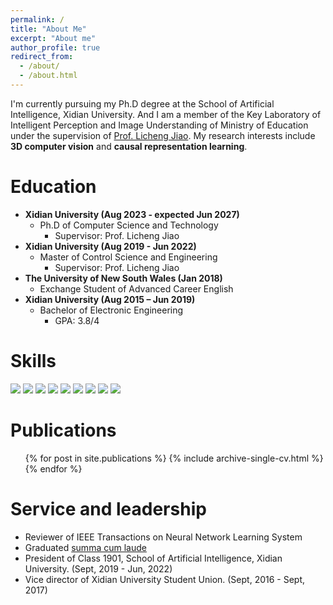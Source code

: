 ```yaml
---
permalink: /
title: "About Me"
excerpt: "About me"
author_profile: true
redirect_from: 
  - /about/
  - /about.html
---
```


<!-- I'm currently pursuing my M.S. degree at the School of Artificial Intelligence, Xidian University. And I am a member of the Key Laboratory of Intelligent Perception and Image Understanding of Ministry of Education under the supervision of [Prof. Licheng Jiao](https://web.xidian.edu.cn/lchjiao/indexen.html) ( [IEEE Fellow](https://ieeexplore.ieee.org/author/37276095000), [Member of Academia Europaea](https://www.ae-info.org/ae/Member/Jiao_Licheng) ). Before that, I received my B.S. degree in communication engineering from Xidian University. My research interests include **3D computer vision** and **weakly supervised learning**. -->

I'm currently pursuing my Ph.D degree at the School of Artificial Intelligence, Xidian University. And I am a member of the Key Laboratory of Intelligent Perception and Image Understanding of Ministry of Education under the supervision of [Prof. Licheng Jiao](https://web.xidian.edu.cn/lchjiao/indexen.html). My research interests include **3D computer vision** and **causal representation learning**.

Education
======
* **Xidian University (Aug 2023 - expected Jun 2027)**
  * Ph.D of Computer Science and Technology 
    * Supervisor: Prof. Licheng Jiao
* **Xidian University (Aug 2019 - Jun 2022)**
  * Master of Control Science and Engineering
    * Supervisor: Prof. Licheng Jiao
* **The University of New South Wales (Jan 2018)**
  * Exchange Student of Advanced Career English
* **Xidian University (Aug 2015 – Jun 2019)**
  * Bachelor of Electronic Engineering
    *  GPA: 3.8/4
  
Skills
======
<img src="http://img.shields.io/badge/-Python-3776AB?style=flat&logo=python&logoColor=FFFFFF"> <img src="http://img.shields.io/badge/-Pytorch-EE4C2C?style=flat&logo=pytorch&logoColor=FFFFFF"> <img src="http://img.shields.io/badge/-C-A8B9CC?style=flat&logo=c&logoColor=FFFFFF"> <img src="http://img.shields.io/badge/-C++-00599C?style=flat&logo=cplusplus&logoColor=FFFFFF"> <img src="http://img.shields.io/badge/-Ubuntu-E95420?style=flat&logo=ubuntu&logoColor=FFFFFF"> <img src="http://img.shields.io/badge/-Github-000000?style=flat&logo=github&logoColor=FFFFFF"> <img src="http://img.shields.io/badge/-Ubuntu-E95420?style=flat&logo=ubuntu&logoColor=FFFFFF"> <img src="http://img.shields.io/badge/-Docker-2496ED?style=flat&logo=docker&logoColor=FFFFFF"> <img src="http://img.shields.io/badge/-LaTeX-008080?style=flat&logo=latex&logoColor=FFFFFF"> 


Publications
======
  <ul>{% for post in site.publications %}
    {% include archive-single-cv.html %}
  {% endfor %}</ul>
  
<!-- Talks
======
  <ul>{% for post in site.talks %}
    {% include archive-single-talk-cv.html %}
  {% endfor %}</ul>
  
Teaching
======
  <ul>{% for post in site.teaching %}
    {% include archive-single-cv.html %}
  {% endfor %}</ul> -->
  
Service and leadership
======
* Reviewer of IEEE Transactions on Neural Network Learning System
* Graduated [summa cum laude](https://arc.net/l/quote/lsidxzfj) 
* President of Class 1901, School of Artificial Intelligence, Xidian University. (Sept, 2019 - Jun, 2022)
* Vice director of Xidian University Student Union. (Sept, 2016 - Sept, 2017) 
